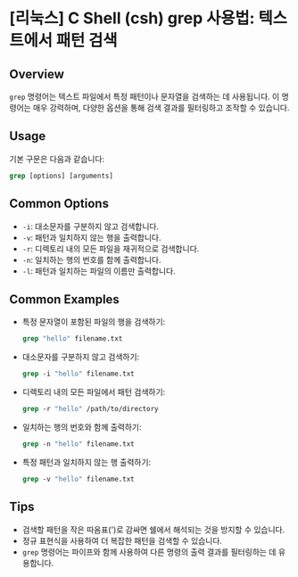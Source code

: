 # [리눅스] C Shell (csh) grep 사용법: 텍스트에서 패턴 검색

## Overview
`grep` 명령어는 텍스트 파일에서 특정 패턴이나 문자열을 검색하는 데 사용됩니다. 이 명령어는 매우 강력하며, 다양한 옵션을 통해 검색 결과를 필터링하고 조작할 수 있습니다.

## Usage
기본 구문은 다음과 같습니다:

```csh
grep [options] [arguments]
```

## Common Options
- `-i`: 대소문자를 구분하지 않고 검색합니다.
- `-v`: 패턴과 일치하지 않는 행을 출력합니다.
- `-r`: 디렉토리 내의 모든 파일을 재귀적으로 검색합니다.
- `-n`: 일치하는 행의 번호를 함께 출력합니다.
- `-l`: 패턴과 일치하는 파일의 이름만 출력합니다.

## Common Examples
- 특정 문자열이 포함된 파일의 행을 검색하기:
  ```csh
  grep "hello" filename.txt
  ```

- 대소문자를 구분하지 않고 검색하기:
  ```csh
  grep -i "hello" filename.txt
  ```

- 디렉토리 내의 모든 파일에서 패턴 검색하기:
  ```csh
  grep -r "hello" /path/to/directory
  ```

- 일치하는 행의 번호와 함께 출력하기:
  ```csh
  grep -n "hello" filename.txt
  ```

- 특정 패턴과 일치하지 않는 행 출력하기:
  ```csh
  grep -v "hello" filename.txt
  ```

## Tips
- 검색할 패턴을 작은 따옴표(')로 감싸면 쉘에서 해석되는 것을 방지할 수 있습니다.
- 정규 표현식을 사용하여 더 복잡한 패턴을 검색할 수 있습니다.
- `grep` 명령어는 파이프와 함께 사용하여 다른 명령의 출력 결과를 필터링하는 데 유용합니다.